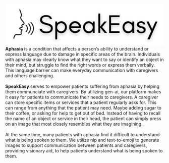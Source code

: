<img src="https://github.com/GabrielxKuek/buildingblocs-june-2025/blob/main/client/public/SpeakEasy.jpg"/>
<br>
<b>Aphasia</b> is a condition that affects a person’s ability to understand or express language due to damage in specific areas of the brain. Individuals with aphasia may clearly know what they want to say or identify an object in their mind, but struggle to find the right words or express them verbally. This language barrier can make everyday communication with caregivers and others challenging.
<br/>
<br/>
<b>SpeakEasy</b> serves to empower patients suffering from aphasia by helping them communciate with caregivers. By utilizing gen-ai, our platform makes it easy for patients to communicate their needs to caregivers. A caregiver can store specific items or services that a patient regularly asks for. This can range from anything that the patient may need. Maybe adding sugar to their coffee, or asking for help to get out of bed. Instead of having to recall the name of an object or service in their head, the patient can simply press on an image that most closely resembles what they are imagining.
<br/>
<br/>
At the same time, many patients with aphasia find it difficult to understand what is being spoken to them. We utilize nlp and text-to-emoji to generate images to support communication between patients and caregivers, providing visionary aid, to help patients understand what is being spoken to them.
